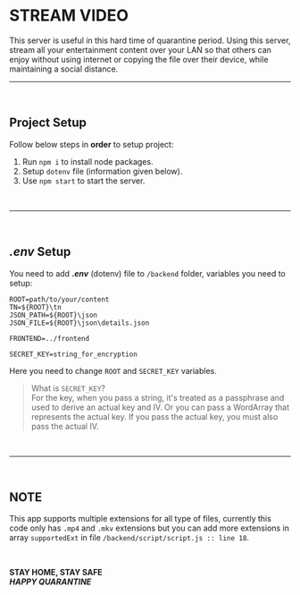 # STREAM VIDEO

This server is useful in this hard time of quarantine period. Using this server, stream all your entertainment content over your LAN so that others can enjoy without using internet or copying the file over their device, while maintaining a social distance.
</br>

---
</br>

## Project Setup

Follow below steps in **order** to setup project:

1. Run `npm i` to install node packages.
2. Setup `dotenv` file (information given below).
3. Use `npm start` to start the server.
</br>

---
</br>

## _.env_ Setup

You need to add **_.env_** (dotenv) file to `/backend` folder, variables you need to setup:

```
ROOT=path/to/your/content
TN=${ROOT}\tn
JSON_PATH=${ROOT}\json
JSON_FILE=${ROOT}\json\details.json

FRONTEND=../frontend

SECRET_KEY=string_for_encryption
```

Here you need to change `ROOT` and `SECRET_KEY` variables. </br>

>What is `SECRET_KEY`?</br>
For the key, when you pass a string, it's treated as a passphrase and used to derive an actual key and IV. Or you can pass a WordArray that represents the actual key. If you pass the actual key, you must also pass the actual IV.
</br>

---
</br>

## NOTE

This app supports multiple extensions for all type of files, currently this code only has `.mp4` and `.mkv` extensions but you can add more extensions in array `supportedExt` in file `/backend/script/script.js :: line 18`.

</br>

**STAY HOME, STAY SAFE** </br>
**_HAPPY QUARANTINE_**
